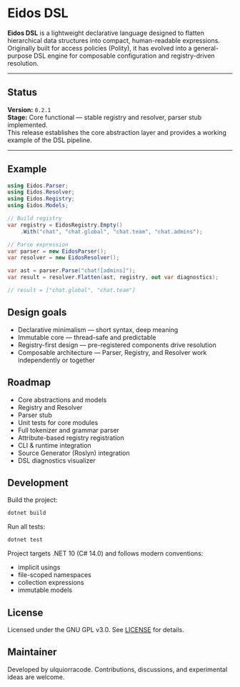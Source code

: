 # Eidos DSL

**Eidos DSL** is a lightweight declarative language designed to flatten hierarchical data structures into compact, human-readable expressions.  
Originally built for access policies (Polity), it has evolved into a general-purpose DSL engine for composable configuration and registry-driven resolution.

---

## Status

**Version:** `0.2.1`  
**Stage:** Core functional — stable registry and resolver, parser stub implemented.  
This release establishes the core abstraction layer and provides a working example of the DSL pipeline.

---

## Example

```csharp
using Eidos.Parser;
using Eidos.Resolver;
using Eidos.Registry;
using Eidos.Models;

// Build registry
var registry = EidosRegistry.Empty()
    .With("chat", "chat.global", "chat.team", "chat.admins");

// Parse expression
var parser = new EidosParser();
var resolver = new EidosResolver();

var ast = parser.Parse("chat![admins]");
var result = resolver.Flatten(ast, registry, out var diagnostics);

// result = ["chat.global", "chat.team"]
```

## Design goals
- Declarative minimalism — short syntax, deep meaning
- Immutable core — thread-safe and predictable
- Registry-first design — pre-registered components drive resolution
- Composable architecture — Parser, Registry, and Resolver work independently or together

## Roadmap
- Core abstractions and models
- Registry and Resolver
- Parser stub
- Unit tests for core modules
- Full tokenizer and grammar parser
- Attribute-based registry registration
- CLI & runtime integration
- Source Generator (Roslyn) integration
- DSL diagnostics visualizer

## Development

Build the project:

```bash
dotnet build
```

Run all tests:

```bash
dotnet test
```

Project targets .NET 10 (C# 14.0) and follows modern conventions:
- implicit usings
- file-scoped namespaces
- collection expressions
- immutable models

## License
Licensed under the GNU GPL v3.0.
See [LICENSE](LICENSE) for details.

## Maintainer
Developed by ulquiorracode.
Contributions, discussions, and experimental ideas are welcome.